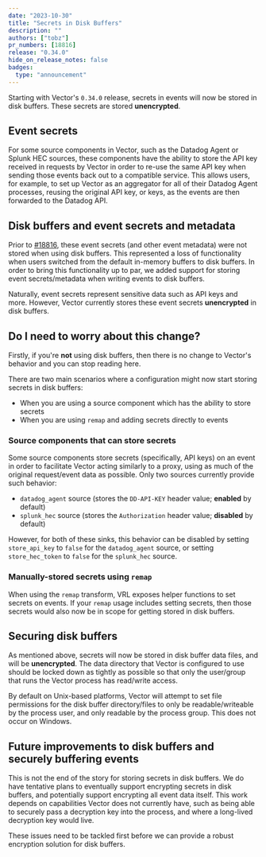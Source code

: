 ```yaml
---
date: "2023-10-30"
title: "Secrets in Disk Buffers"
description: ""
authors: ["tobz"]
pr_numbers: [18816]
release: "0.34.0"
hide_on_release_notes: false
badges:
  type: "announcement"
---
```


Starting with Vector's `0.34.0` release, secrets in events will now be stored in disk buffers. These
secrets are stored **unencrypted**.

## Event secrets

For some source components in Vector, such as the Datadog Agent or Splunk HEC sources, these
components have the ability to store the API key received in requests by Vector in order to re-use
the same API key when sending those events back out to a compatible service. This allows users, for
example, to set up Vector as an aggregator for all of their Datadog Agent processes, reusing the
original API key, or keys, as the events are then forwarded to the Datadog API.

## Disk buffers and event secrets and metadata

Prior to [#18816](https://github.com/vectordotdev/vector/pull/18816), these event secrets (and other
event metadata) were not stored when using disk buffers. This represented a loss of functionality
when users switched from the default in-memory buffers to disk buffers. In order to bring this
functionality up to par, we added support for storing event secrets/metadata when writing events to
disk buffers.

Naturally, event secrets represent sensitive data such as API keys and more. However, Vector
currently stores these event secrets **unencrypted** in disk buffers.

## Do I need to worry about this change?

Firstly, if you're **not** using disk buffers, then there is no change to Vector's behavior and you can
stop reading here.

There are two main scenarios where a configuration might now start storing secrets in disk buffers:

- When you are using a source component which has the ability to store secrets
- When you are using `remap` and adding secrets directly to events

### Source components that can store secrets

Some source components store secrets (specifically, API keys) on an event in order to
facilitate Vector acting similarly to a proxy, using as much of the original request/event data as
possible. Only two sources currently provide such behavior:

- `datadog_agent` source (stores the `DD-API-KEY` header value; **enabled** by default)
- `splunk_hec` source (stores the `Authorization` header value; **disabled** by default)

However, for both of these sinks, this behavior can be disabled by setting `store_api_key` to
`false` for the `datadog_agent` source, or setting `store_hec_token` to `false` for the `splunk_hec`
source.

### Manually-stored secrets using `remap`

When using the `remap` transform, VRL exposes helper functions to set secrets on events. If your
`remap` usage includes setting secrets, then those secrets would also now be in scope for getting
stored in disk buffers.

## Securing disk buffers

As mentioned above, secrets will now be stored in disk buffer data files, and will be
**unencrypted**. The data directory that Vector is configured to use should be locked down as
tightly as possible so that only the user/group that runs the Vector process has read/write
access.

By default on Unix-based platforms, Vector will attempt to set file permissions for the disk buffer
directory/files to only be readable/writeable by the process user, and only readable by the process
group. This does not occur on Windows.

## Future improvements to disk buffers and securely buffering events

This is not the end of the story for storing secrets in disk buffers. We do have tentative plans to
eventually support encrypting secrets in disk buffers, and potentially support encrypting all event
data itself. This work depends on capabilities Vector does not currently have, such as being able to
securely pass a decryption key into the process, and where a long-lived decryption key would live.

These issues need to be tackled first before we can provide a robust encryption solution for disk
buffers.
